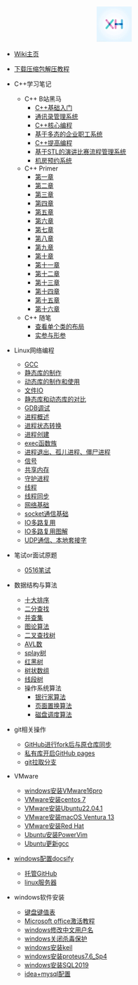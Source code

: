 <div align="center">
<a href="https://xhcheats.cn/#/">
<img src=xh1.jpg />
</div>

* [Wiki主页](README.md)

* [下载压缩包解压教程](qita/jieya.md)

* C++学习笔记
  * C++ B站黑马
    * [C++基础入门](CPP/一/C++基础入门.md)
    * [通讯录管理系统](CPP/二/通讯录管理系统.md)
    * [C++核心编程](CPP/三/C++核心编程.md)
    * [基于多态的企业职工系统](CPP/四/职工管理系统.md)
    * [C++提高编程](CPP/五/C++提高编程.md)
    * [基于STL的演讲比赛流程管理系统](CPP/六/演讲比赛.md)
    * [机房预约系统](CPP/七/机房预约系统.md)
  * C++ Primer
    * [第一章](CPP/Primer/第1章.md)
    * [第二章](CPP/Primer/第2章.md)
    * [第三章](CPP/Primer/第3章.md)
    * [第四章](CPP/Primer/第4章.md)
    * [第五章](CPP/Primer/第5章.md)
    * [第六章](CPP/Primer/第6章.md)
    * [第七章](CPP/Primer/第7章.md)
    * [第八章](CPP/Primer/第8章.md)
    * [第九章](CPP/Primer/第9章.md)
    * [第十章](CPP/Primer/第10章.md)
    * [第十一章](CPP/Primer/第11章.md)
    * [第十二章](CPP/Primer/第12章.md)
    * [第十三章](CPP/Primer/第13章.md)
    * [第十四章](CPP/Primer/第14章.md)
    * [第十五章](CPP/Primer/第15章.md)
    * [第十六章](CPP/Primer/第16章.md)
  * C++ 随笔
    * [查看单个类的布局](CPP/随笔/single.md)
    * [实参与形参](CPP/随笔/shican.md)
* Linux网络编程
  * [GCC](Linuxnetwork/GCC.md)
  * [静态库的制作](Linuxnetwork/静态库的制作.md)
  * [动态库的制作和使用](Linuxnetwork/动态库的制作和使用.md)
  * [文件IO](Linuxnetwork/文件IO.md)
  * [静态库和动态库的对比](Linuxnetwork/静态库和动态库的对比.md)
  * [GDB调试](Linuxnetwork/GDB调试.md)
  * [进程概述](Linuxnetwork/进程概述.md)
  * [进程状态转换](Linuxnetwork/进程状态转换.md)
  * [进程创建](Linuxnetwork/进程创建.md)
  * [exec函数族](Linuxnetwork/exec函数族.md)
  * [进程退出、孤儿进程、僵尸进程](Linuxnetwork/进程退出孤儿僵尸进程.md)
  * [信号](Linuxnetwork/信号.md)
  * [共享内存](Linuxnetwork/共享内存.md)
  * [守护进程](Linuxnetwork/守护进程.md)
  * [线程](Linuxnetwork/线程.md)
  * [线程同步](Linuxnetwork/线程同步.md)
  * [网络基础](Linuxnetwork/网络基础.md)
  * [socket通信基础](Linuxnetwork/socket通信基础.md)
  * [IO多路复用](Linuxnetwork/IO多路复用.md)
  * [IO多路复用图解](Linuxnetwork/IO多路复用图解.md)
  * [UDP通信、本地套接字](Linuxnetwork/UDP通信、本地套接字.md)

* 笔试or面试原题
  * [0516笔试](work/230516.md)

* 数据结构与算法
  * [十大排序](algorithm/topics/十大排序.md)
  * [二分查找](algorithm/topics/二分查找.md)
  * [并查集](algorithm/topics/并查集.md)
  * [图论算法](algorithm/topics/图论算法.md)
  * [二叉查找树](algorithm/topics/二叉查找树.md)
  * [AVL数](algorithm/topics/AVL树.md)
  * [splay树](algorithm/topics/splay树.md)
  * [红黑树](algorithm/topics/红黑树.md)
  * [树状数组](algorithm/topics/树状数组.md)
  * [线段树](algorithm/topics/线段树.md)
  * 操作系统算法
    * [银行家算法](algorithm/banker.md)
    * [页面置换算法](algorithm/pagedisplace.md)
    * [磁盘调度算法](algorithm/Disk_scheduling.md)

* git相关操作
  * [GitHub进行fork后与原仓库同步](git/upstream.md)
  * [私有库开启GitHub pages](git/githubaction.md)
  * [git拉取分支](git/gitfork.md)

* VMware
  * [windows安装VMware16pro](VMware/VMware.md)
  * [VMware安装centos 7](VMware/centos.md)
  * [VMware安装Ubuntu22.04.1](VMware/Ubuntu.md)
  * [VMware安装macOS Ventura 13](VMware/Ventura13.md)
  * [VMware安装Red Hat](VMware/redhat.md)
  * [Ubuntu安装PowerVim](VMware/PowerVim.md)
  * [Ubuntu更新gcc](VMware/ubuntugcc.md)

* [windows配置docsify](qita/docsify.md)
  * [托管GitHub](qita/docsify1.md)
  * [linux服务器](qita/docsify2.md)

* windows软件安装
  * [键盘键值表](qita/jianpankey.md)
  * [Microsoft office激活教程](qita/office.md)
  * [windows修改中文用户名](qita/yonghuming.md)
  * [windows关闭杀毒保护](qita/guanshadu.md)
  * [windows安装keil](qita/keil.md)
  * [windows安装proteus7.6\_Sp4](qita/proteus.md)
  * [windows安装SQL2019](qita/sql.md)
  * [idea+mysql配置](qita/idea.md)